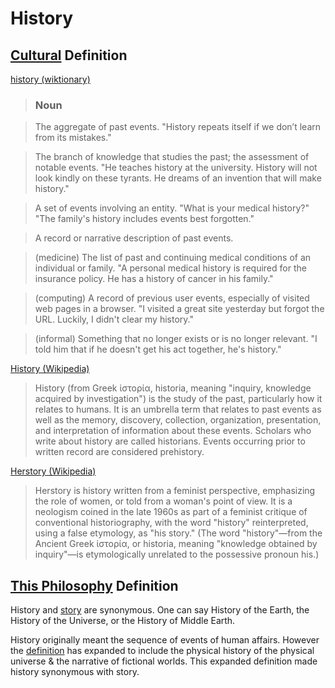 # History

## [Cultural](./culture.md) Definition

<a href="http://en.wiktionary.org/wiki/history" target="_blank">history (wiktionary)</a>

> ### Noun

> The aggregate of past events. "History repeats itself if we don’t learn from its mistakes."

> The branch of knowledge that studies the past; the assessment of notable events. "He teaches history at the university. History will not look kindly on these tyrants. He dreams of an invention that will make history."

> A set of events involving an entity. "What is your medical history?" "The family's history includes events best forgotten."

> A record or narrative description of past events.

> (medicine) The list of past and continuing medical conditions of an individual or family. "A personal medical history is required for the insurance policy. He has a history of cancer in his family."

> (computing) A record of previous user events, especially of visited web pages in a browser. "I visited a great site yesterday but forgot the URL. Luckily, I didn't clear my history."

> (informal) Something that no longer exists or is no longer relevant. "I told him that if he doesn't get his act together, he's history."

<a href="https://en.wikipedia.org/wiki/History" target="_blank">History (Wikipedia)</a>

> History (from Greek ἱστορία, historia, meaning "inquiry, knowledge acquired by investigation") is the study of the past, particularly how it relates to humans. It is an umbrella term that relates to past events as well as the memory, discovery, collection, organization, presentation, and interpretation of information about these events. Scholars who write about history are called historians. Events occurring prior to written record are considered prehistory.

<a href="https://en.wikipedia.org/wiki/Herstory" target="_blank">Herstory (Wikipedia)</a>

> Herstory is history written from a feminist perspective, emphasizing the role of women, or told from a woman's point of view. It is a neologism coined in the late 1960s as part of a feminist critique of conventional historiography, with the word "history" reinterpreted, using a false etymology, as "his story." (The word "history"—from the Ancient Greek ἱστορία, or historia, meaning "knowledge obtained by inquiry"—is etymologically unrelated to the possessive pronoun his.)

## [This Philosophy](./this-philosophy.md) Definition

History and [story](./story.md) are synonymous. One can say History of the Earth, the History of the Universe, or the History of Middle Earth.

History originally meant the sequence of events of human affairs. However the [definition](./definition.md) has expanded to include the physical history of the physical universe & the narrative of fictional worlds. This expanded definition made history synonymous with story.
